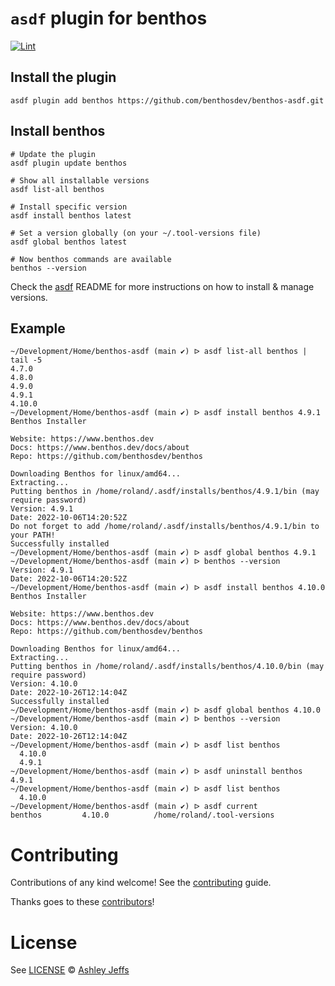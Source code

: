 # `asdf` plugin for benthos 

[![Lint][lint-badge]][lint]

## Install the plugin

```shell
asdf plugin add benthos https://github.com/benthosdev/benthos-asdf.git
```

## Install benthos

```shell
# Update the plugin
asdf plugin update benthos

# Show all installable versions
asdf list-all benthos

# Install specific version
asdf install benthos latest

# Set a version globally (on your ~/.tool-versions file)
asdf global benthos latest

# Now benthos commands are available
benthos --version
```

Check the [asdf][asdf-gh-repo] README for more instructions on how to
install & manage versions.

## Example

```
~/Development/Home/benthos-asdf (main ✔) ᐅ asdf list-all benthos | tail -5
4.7.0
4.8.0
4.9.0
4.9.1
4.10.0
~/Development/Home/benthos-asdf (main ✔) ᐅ asdf install benthos 4.9.1
Benthos Installer

Website: https://www.benthos.dev
Docs: https://www.benthos.dev/docs/about
Repo: https://github.com/benthosdev/benthos

Downloading Benthos for linux/amd64...
Extracting...
Putting benthos in /home/roland/.asdf/installs/benthos/4.9.1/bin (may require password)
Version: 4.9.1
Date: 2022-10-06T14:20:52Z
Do not forget to add /home/roland/.asdf/installs/benthos/4.9.1/bin to your PATH!
Successfully installed
~/Development/Home/benthos-asdf (main ✔) ᐅ asdf global benthos 4.9.1
~/Development/Home/benthos-asdf (main ✔) ᐅ benthos --version
Version: 4.9.1
Date: 2022-10-06T14:20:52Z
~/Development/Home/benthos-asdf (main ✔) ᐅ asdf install benthos 4.10.0
Benthos Installer

Website: https://www.benthos.dev
Docs: https://www.benthos.dev/docs/about
Repo: https://github.com/benthosdev/benthos

Downloading Benthos for linux/amd64...
Extracting...
Putting benthos in /home/roland/.asdf/installs/benthos/4.10.0/bin (may require password)
Version: 4.10.0
Date: 2022-10-26T12:14:04Z
Successfully installed
~/Development/Home/benthos-asdf (main ✔) ᐅ asdf global benthos 4.10.0
~/Development/Home/benthos-asdf (main ✔) ᐅ benthos --version
Version: 4.10.0
Date: 2022-10-26T12:14:04Z
~/Development/Home/benthos-asdf (main ✔) ᐅ asdf list benthos
  4.10.0
  4.9.1
~/Development/Home/benthos-asdf (main ✔) ᐅ asdf uninstall benthos 4.9.1
~/Development/Home/benthos-asdf (main ✔) ᐅ asdf list benthos
  4.10.0
~/Development/Home/benthos-asdf (main ✔) ᐅ asdf current
benthos         4.10.0          /home/roland/.tool-versions
```

# Contributing

Contributions of any kind welcome! See the [contributing][] guide.

Thanks goes to these [contributors][]!

# License

See [LICENSE](LICENSE) © [Ashley Jeffs](https://github.com/benthosdev/)

[asdf-gh-repo]: https://github.com/asdf-vm/asdf
[asdf]: https://asdf-vm.com
[benthos]: https://benthos.dev
[build-badge]: https://github.com/benthosdev/asdf-benthos/actions/workflows/build.yml/badge.svg
[build]: https://github.com/benthosdev/asdf-benthos/actions/workflows/build.yml
[contributing]: CONTRIBUTING.md
[contributors]: https://github.com/benthosdev/asdf-benthos/graphs/contributors
[lint-badge]: https://github.com/benthosdev/asdf-benthos/actions/workflows/lint.yml/badge.svg
[lint]: https://github.com/benthosdev/asdf-benthos/actions/workflows/lint.yml
